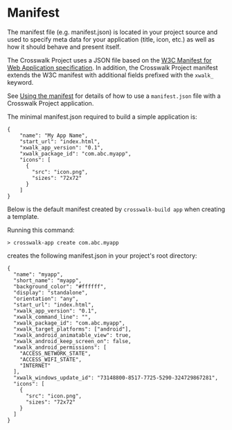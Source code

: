 # Manifest

The manifest file (e.g. manifest.json) is located in your project source and used to specify meta data for your application (title, icon, etc.) as well as how it should behave and present itself.

The Crosswalk Project uses a JSON file based on the [W3C Manifest for Web Application specification](http://w3c.github.io/manifest/). In addition, the Crosswalk Project manifest extends the W3C manifest with additional fields prefixed with the `xwalk_` keyword.

See [Using the manifest](manifest/using_the_manifest.html) for details of how to use a `manifest.json` file with a Crosswalk Project application.

The minimal manifest.json required to build a simple application is:

````
{
    "name": "My App Name",
    "start_url": "index.html",
	"xwalk_app_version": "0.1",
	"xwalk_package_id": "com.abc.myapp",
	"icons": [
	  {
		"src": "icon.png",
		"sizes": "72x72"
      }
	]
}
````

Below is the default manifest created by `crosswalk-build app` when creating a template. 

Running this command: 

    > crosswalk-app create com.abc.myapp

creates the following manifest.json in your project's root directory:

````
{
  "name": "myapp",
  "short_name": "myapp",
  "background_color": "#ffffff",
  "display": "standalone",
  "orientation": "any",
  "start_url": "index.html",
  "xwalk_app_version": "0.1",
  "xwalk_command_line": "",
  "xwalk_package_id": "com.abc.myapp",
  "xwalk_target_platforms": ["android"],
  "xwalk_android_animatable_view": true,
  "xwalk_android_keep_screen_on": false,
  "xwalk_android_permissions": [
    "ACCESS_NETWORK_STATE",
    "ACCESS_WIFI_STATE",
    "INTERNET"
  ],
  "xwalk_windows_update_id": "73148800-8517-7725-5290-324729867281",
  "icons": [
    {
      "src": "icon.png",
      "sizes": "72x72"
    }
  ]
}
````

